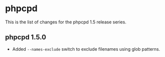phpcpd
======

This is the list of changes for the phpcpd 1.5 release series.

phpcpd 1.5.0
------------

* Added `--names-exclude` switch to exclude filenames using glob patterns.
